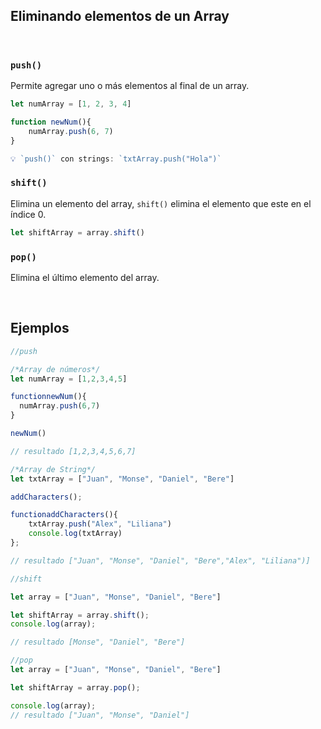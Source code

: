 ## Eliminando elementos de un Array
<br>

### `push()`

Permite agregar uno o más elementos al final de un array.

```jsx
let numArray = [1, 2, 3, 4]

function newNum(){
	numArray.push(6, 7)
}
```

```jsx
💡 `push()` con strings: `txtArray.push("Hola")`
```

### `shift()`

Elimina un elemento del array, `shift()` elimina el elemento que este en el índice 0.

```jsx
let shiftArray = array.shift()
```

### `pop()`

Elimina el último elemento del array.

<br>

 ## Ejemplos
 
```jsx
//push

/*Array de números*/
let numArray = [1,2,3,4,5]

functionnewNum(){
  numArray.push(6,7)
}

newNum()

// resultado [1,2,3,4,5,6,7]

/*Array de String*/
let txtArray = ["Juan", "Monse", "Daniel", "Bere"]

addCharacters();

functionaddCharacters(){
    txtArray.push("Alex", "Liliana")
    console.log(txtArray)
};

// resultado ["Juan", "Monse", "Daniel", "Bere","Alex", "Liliana")]
```

```jsx
//shift

let array = ["Juan", "Monse", "Daniel", "Bere"]

let shiftArray = array.shift();
console.log(array);

// resultado [Monse", "Daniel", "Bere"]
```

```jsx
//pop
let array = ["Juan", "Monse", "Daniel", "Bere"]

let shiftArray = array.pop();

console.log(array);
// resultado ["Juan", "Monse", "Daniel"]
```